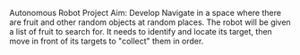 Autonomous Robot Project
Aim: Develop Navigate in a space where there are fruit and other random objects at random places. The robot will be given a list of fruit to search for. It needs to identify and locate its target, then move in front of its targets to "collect" them in order.

